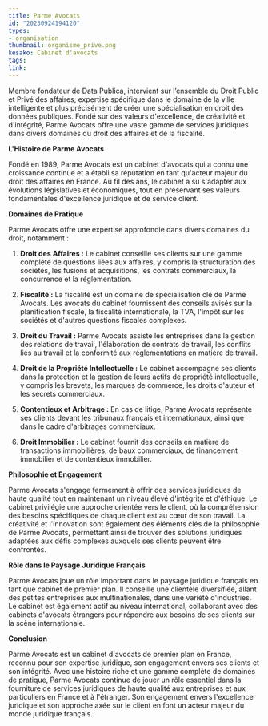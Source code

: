 ```yaml
---
title: Parme Avocats
id: "20230924194120"
types:
- organisation
thumbnail: organisme_prive.png
kesako: Cabinet d'avocats
tags:
link:
---
```


Membre fondateur de Data Publica, intervient sur l’ensemble du Droit Public et Privé des affaires, expertise spécifique dans le domaine de la ville intelligente et plus précisément de créer une spécialisation en droit des données publiques. Fondé sur des valeurs d'excellence, de créativité et d'intégrité, Parme Avocats offre une vaste gamme de services juridiques dans divers domaines du droit des affaires et de la fiscalité. 

**L'Histoire de Parme Avocats**

Fondé en 1989, Parme Avocats est un cabinet d'avocats qui a connu une croissance continue et a établi sa réputation en tant qu'acteur majeur du droit des affaires en France. Au fil des ans, le cabinet a su s'adapter aux évolutions législatives et économiques, tout en préservant ses valeurs fondamentales d'excellence juridique et de service client.

**Domaines de Pratique**

Parme Avocats offre une expertise approfondie dans divers domaines du droit, notamment :

1. **Droit des Affaires :** Le cabinet conseille ses clients sur une gamme complète de questions liées aux affaires, y compris la structuration des sociétés, les fusions et acquisitions, les contrats commerciaux, la concurrence et la réglementation.

2. **Fiscalité :** La fiscalité est un domaine de spécialisation clé de Parme Avocats. Les avocats du cabinet fournissent des conseils avisés sur la planification fiscale, la fiscalité internationale, la TVA, l'impôt sur les sociétés et d'autres questions fiscales complexes.

3. **Droit du Travail :** Parme Avocats assiste les entreprises dans la gestion des relations de travail, l'élaboration de contrats de travail, les conflits liés au travail et la conformité aux réglementations en matière de travail.

4. **Droit de la Propriété Intellectuelle :** Le cabinet accompagne ses clients dans la protection et la gestion de leurs actifs de propriété intellectuelle, y compris les brevets, les marques de commerce, les droits d'auteur et les secrets commerciaux.

5. **Contentieux et Arbitrage :** En cas de litige, Parme Avocats représente ses clients devant les tribunaux français et internationaux, ainsi que dans le cadre d'arbitrages commerciaux.

6. **Droit Immobilier :** Le cabinet fournit des conseils en matière de transactions immobilières, de baux commerciaux, de financement immobilier et de contentieux immobilier.

**Philosophie et Engagement**

Parme Avocats s'engage fermement à offrir des services juridiques de haute qualité tout en maintenant un niveau élevé d'intégrité et d'éthique. Le cabinet privilégie une approche orientée vers le client, où la compréhension des besoins spécifiques de chaque client est au cœur de son travail. La créativité et l'innovation sont également des éléments clés de la philosophie de Parme Avocats, permettant ainsi de trouver des solutions juridiques adaptées aux défis complexes auxquels ses clients peuvent être confrontés.

**Rôle dans le Paysage Juridique Français**

Parme Avocats joue un rôle important dans le paysage juridique français en tant que cabinet de premier plan. Il conseille une clientèle diversifiée, allant des petites entreprises aux multinationales, dans une variété d'industries. Le cabinet est également actif au niveau international, collaborant avec des cabinets d'avocats étrangers pour répondre aux besoins de ses clients sur la scène internationale.

**Conclusion**

Parme Avocats est un cabinet d'avocats de premier plan en France, reconnu pour son expertise juridique, son engagement envers ses clients et son intégrité. Avec une histoire riche et une gamme complète de domaines de pratique, Parme Avocats continue de jouer un rôle essentiel dans la fourniture de services juridiques de haute qualité aux entreprises et aux particuliers en France et à l'étranger. Son engagement envers l'excellence juridique et son approche axée sur le client en font un acteur majeur du monde juridique français.
